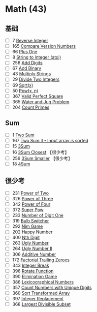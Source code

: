 # Math (43)

## 基础
- [ ] 7 [Reverse Integer](https://leetcode.com/problems/reverse-integer/description/)
- [ ] 165 [Compare Version Numbers](https://leetcode.com/problems/compare-version-numbers/description/)
- [ ] 66 [Plus One](https://leetcode.com/problems/plus-one/description/)
- [ ] 8 [String to Integer (atoi)](https://leetcode.com/problems/string-to-integer-atoi/description/)
- [ ] 258 [Add Digits](https://leetcode.com/problems/add-digits/description/)
- [ ] 67 [Add Binary](https://leetcode.com/problems/add-binary/description/)
- [ ] 43 [Multiply Strings](https://leetcode.com/problems/multiply-strings/description/)
- [ ] 29 [Divide Two Integers](https://leetcode.com/problems/divide-two-integers/description/)
- [ ] 69 [Sqrt(x)](https://leetcode.com/problems/sqrtx/description/)
- [ ] 50 [Pow(x, n)](https://leetcode.com/problems/powx-n/description/)
- [ ] 367 [Valid Perfect Square](https://leetcode.com/problems/valid-perfect-square/description/)
- [ ] 365 [Water and Jug Problem](https://leetcode.com/problems/water-and-jug-problem/description/)
- [ ] 204 [Count Primes](https://leetcode.com/problems/count-primes/description/)

## Sum
- [ ] 1 [Two Sum](https://leetcode.com/problems/two-sum/description/)
- [ ] 167 [Two Sum II - Input array is sorted](https://leetcode.com/problems/two-sum-ii-input-array-is-sorted/description/)
- [ ] 15 [3Sum](https://leetcode.com/problems/3sum/description/)
- [ ] 16 [3Sum Closest](https://leetcode.com/problems/3sum-closest/description/)	【很少考】
- [ ] 259 [3Sum Smaller](https://leetcode.com/problems/3sum-smaller/description/)	【很少考】
- [ ] 18 [4Sum](https://leetcode.com/problems/4sum/description/)

## 很少考
- [ ] 231 [Power of Two](https://leetcode.com/problems/power-of-two/description/)
- [ ] 326 [Power of Three](https://leetcode.com/problems/power-of-three/description/)
- [ ] 342 [Power of Four](https://leetcode.com/problems/power-of-four/description/)
- [ ] 372 [Super Pow](https://leetcode.com/problems/super-pow/description/)
- [ ] 233 [Number of Digit One](https://leetcode.com/problems/number-of-digit-one/description/)
- [ ] 319 [Bulb Switcher](https://leetcode.com/problems/bulb-switcher/description/)
- [ ] 292 [Nim Game](https://leetcode.com/problems/nim-game/description/)
- [ ] 202 [Happy Number](https://leetcode.com/problems/happy-number/description/)
- [ ] 400 [Nth Digit](https://leetcode.com/problems/nth-digit/description/)
- [ ] 263 [Ugly Number](https://leetcode.com/problems/ugly-number/description/)
- [ ] 264 [Ugly Number II](https://leetcode.com/problems/ugly-number-ii/description/)
- [ ] 306 [Additive Number](https://leetcode.com/problems/additive-number/description/)
- [ ] 172 [Factorial Trailing Zeroes](https://leetcode.com/problems/factorial-trailing-zeroes/description/)
- [ ] 343 [Integer Break](https://leetcode.com/problems/integer-break/description/)
- [ ] 396 [Rotate Function](https://leetcode.com/problems/rotate-function/description/)
- [ ] 390 [Elimination Game](https://leetcode.com/problems/elimination-game/description/)
- [ ] 386 [Lexicographical Numbers](https://leetcode.com/problems/lexicographical-numbers/description/)
- [ ] 357 [Count Numbers with Unique Digits](https://leetcode.com/problems/count-numbers-with-unique-digits/description/)
- [ ] 360 [Sort Transformed Array](https://leetcode.com/problems/sort-transformed-array/description/)
- [ ] 397 [Integer Replacement](https://leetcode.com/problems/integer-replacement/description/)
- [ ] 368 [Largest Divisible Subset](https://leetcode.com/problems/largest-divisible-subset/description/)
